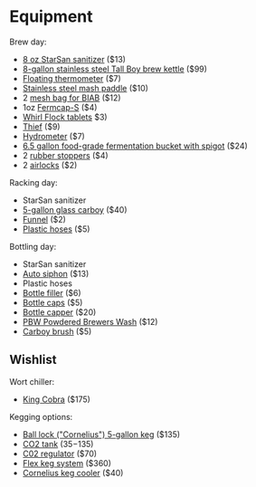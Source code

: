 # Equipment

Brew day:

* [8 oz StarSan sanitizer][star-san] ($13)
* [8-gallon stainless steel Tall Boy brew kettle][kettle] ($99)
* [Floating thermometer][therm] ($7)
* [Stainless steel mash paddle][paddle] ($10)
* 2 [mesh bag for BIAB][bag] ($12)
* 1oz [Fermcap-S][fermcap] ($4)
* [Whirl Flock tablets][tablets] $3)
* [Thief][thief] ($9)
* [Hydrometer][hydro] ($7)
* [6.5 gallon food-grade fermentation bucket with spigot][bucket] ($24)
* 2 [rubber stoppers][stop] ($4)
* 2 [airlocks][airlocks] ($2)

[airlocks]: http://www.sanfranciscobrewcraft.com/product_p/eq231.htm
[bag]: http://www.northernbrewer.com/brewmaster-filter-bag-214-214
[bucket]: http://www.sanfranciscobrewcraft.com/product_p/eq220.htm
[fermcap]: http://www.northernbrewer.com/fermcap-s-1-oz
[hydro]: http://www.sanfranciscobrewcraft.com/product_p/eq226.htm
[kettle]: http://www.northernbrewer.com/tall-boy-kettle-8-gallon
[paddle]: https://squareup.com/store/blacksandsbeer/item/spoon
[star-san]: https://squareup.com/store/blacksandsbeer/item/starsan-oz
[stop]: http://www.sanfranciscobrewcraft.com/product_p/eq238.htm
[tablets]: https://squareup.com/store/blacksandsbeer/item/whirl-flock
[therm]: http://www.sanfranciscobrewcraft.com/product_p/eq224.htm
[thief]: https://squareup.com/store/blacksandsbeer/item/thief

Racking day:

* StarSan sanitizer
* [5-gallon glass carboy][carboy] ($40)
* [Funnel][funnel] ($2)
* [Plastic hoses][hose] ($5)

[carboy]: http://www.sanfranciscobrewcraft.com/product_p/eq215.htm
[funnel]: http://www.sanfranciscobrewcraft.com/product_p/eq324.htm
[hose]: http://www.sanfranciscobrewcraft.com/product_p/eq329.htm

Bottling day:

* StarSan sanitizer
* [Auto siphon][siphon] ($13)
* Plastic hoses
* [Bottle filler][filler] ($6)
* [Bottle caps][caps] ($5)
* [Bottle capper][capper] ($20)
* [PBW Powdered Brewers Wash][pbw] ($12)
* [Carboy brush][brush] ($5)

[brush]: http://www.sanfranciscobrewcraft.com/product_p/eq217.htm
[capper]: https://squareup.com/store/blacksandsbeer/item/bottle-capper
[caps]: https://squareup.com/store/blacksandsbeer/item/bottle-caps
[filler]: https://squareup.com/store/blacksandsbeer/item/bottle-filler
[pbw]: https://squareup.com/store/blacksandsbeer/item/pbw-powdered-brewers-wash-lb-1
[siphon]: http://www.sanfranciscobrewcraft.com/product_p/eq229.htm

## Wishlist

Wort chiller:

* [King Cobra] ($175)

[King Cobra]: http://jadedbrewing.com/products/the-king-cobra

Kegging options:

* [Ball lock ("Cornelius") 5-gallon keg][keg] ($135)
* [CO2 tank][co2] ($35-$135)
* [C02 regulator][regulator] ($70)
* [Flex keg system][flex] ($360)
* [Cornelius keg cooler][cooler] ($40)

[keg]: https://squareup.com/store/blacksandsbeer/item/keg
[co2]: https://squareup.com/store/blacksandsbeer/item/co-tank-lb
[regulator]: https://squareup.com/store/blacksandsbeer/item/co-regulator
[cooler]: http://www.cool-brewing.com/hot-new-products/
[flex]: http://www.midwestsupplies.com/draft-brewer-flex-keg-system.html
